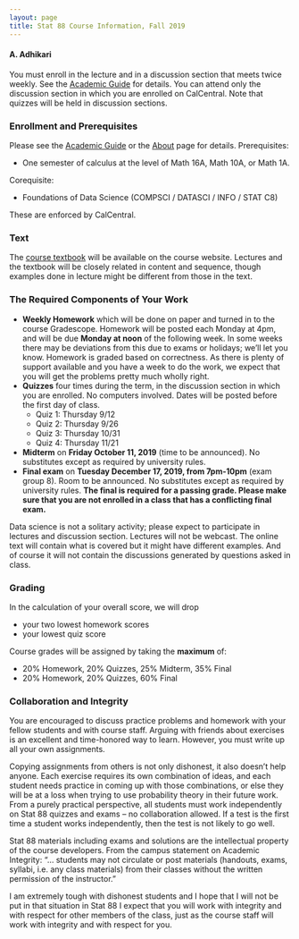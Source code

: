 ```yaml
---
layout: page
title: Stat 88 Course Information, Fall 2019
---
```


#### A. Adhikari ####
You must enroll in the lecture and in a discussion section that meets twice weekly. See the [Academic Guide](https://classes.berkeley.edu/content/2019-fall-stat-88-001-lec-001) for details. You can attend only the discussion section in which you are enrolled on CalCentral. Note that quizzes will be held in discussion sections. 

### Enrollment and Prerequisites ###
Please see the [Academic Guide](https://classes.berkeley.edu/content/2019-fall-stat-88-001-lec-001) or the [About](https://stat-88.github.io/about/) page for details.
Prerequisites:

- One semester of calculus at the level of Math 16A, Math 10A, or Math 1A. 

Corequisite:

- Foundations of Data Science (COMPSCI / DATASCI / INFO / STAT C8)

These are enforced by CalCentral.

### Text ###
The [course textbook](https://stat-88.github.io/textbook/chapters/README) will be available on the course website.  Lectures and the textbook will be closely related in content and sequence, though examples done in lecture might be different from those in the text.

### The Required Components of Your Work ###

- **Weekly Homework** which will be done on paper and turned in to the course Gradescope. Homework will be posted each Monday at 4pm, and will be due **Monday at noon** of the following week. In some weeks there may be deviations from this due to exams or holidays; we’ll let you know. Homework is graded based on correctness. As there is plenty of support available and you have a week to do the work, we expect that you will get the problems pretty much wholly right.
- **Quizzes** four times during the term, in the discussion section in which you are enrolled. No computers involved. Dates will be posted before the first day of class.
	- Quiz 1: Thursday 9/12
	- Quiz 2: Thursday 9/26
	- Quiz 3: Thursday 10/31
    - Quiz 4: Thursday 11/21
- **Midterm** on **Friday October 11, 2019** (time to be announced). No substitutes except as required by university rules.
- **Final exam** on **Tuesday December 17, 2019, from 7pm-10pm** (exam group 8). Room to be announced. No substitutes except as required by university rules. **The final is required for a passing grade. Please make sure that you are not enrolled in a class that has a conflicting final exam.**

Data science is not a solitary activity; please expect to participate in lectures and discussion section. Lectures will not be webcast. The online text will contain what is covered but it might have different examples. And of course it will not contain the discussions generated by questions asked in class.

### Grading ###
In the calculation of your overall score, we will drop

- your two lowest homework scores
- your lowest quiz score 

Course grades will be assigned by taking the **maximum** of:

- 20% Homework, 20% Quizzes, 25% Midterm, 35% Final
- 20% Homework, 20% Quizzes, 60% Final

### Collaboration and Integrity ###
You are encouraged to discuss practice problems and homework with your fellow students and with course staff. Arguing with friends about exercises is an excellent and time-honored way to learn. However, you must write up all your own assignments.

Copying assignments from others is not only dishonest, it also doesn’t help anyone. Each exercise requires its own combination of ideas, and each student needs practice in coming up with those combinations, or else they will be at a loss when trying to use probability theory in their future work. From a purely practical perspective, all students must work independently on Stat 88 quizzes and exams – no collaboration allowed. If a test is the first time a student works independently, then the test is not likely to go well.

Stat 88 materials including exams and solutions are the intellectual property of the course developers. From the campus statement on Academic Integrity: “… students may not circulate or post materials (handouts, exams, syllabi, i.e. any class materials) from their classes without the written permission of the instructor.”

I am extremely tough with dishonest students and I hope that I will not be put in that situation in Stat 88 I expect that you will work with integrity and with respect for other members of the class, just as the course staff will work with integrity and with respect for you.







